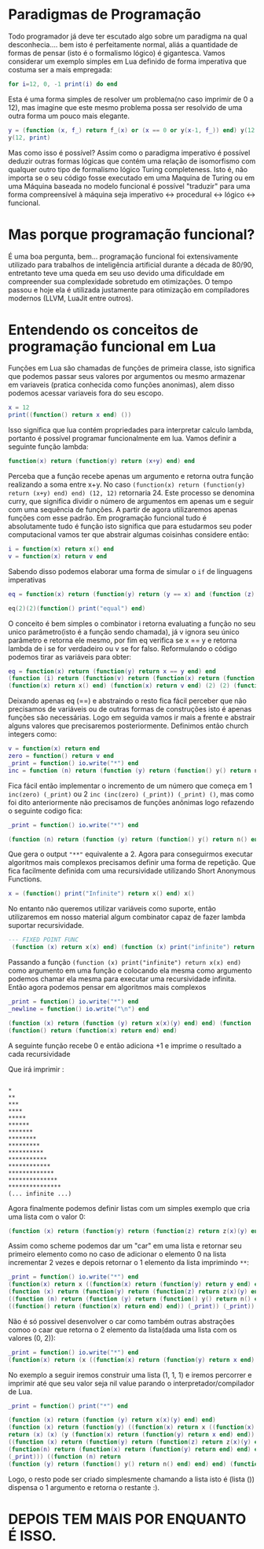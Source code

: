 # Paradigmas de Programação

Todo programador já deve ter escutado algo sobre um paradigma na qual desconhecia.... bem isto é perfeitamente normal, aliás a quantidade de formas de pensar (isto é o formalismo lógico) é gigantesca. Vamos considerar um exemplo simples em Lua definido de forma imperativa que costuma ser a mais empregada:

```lua
for i=12, 0, -1 print(i) do end
```

Esta é uma forma simples de resolver um problema(no caso imprimir de 0 a 12), mas imagine que este mesmo problema possa ser resolvido de uma outra forma um pouco mais elegante.

```lua
y = (function (x, f_) return f_(x) or (x == 0 or y(x-1, f_)) end) y(12, print)
y(12, print)
```
Mas como isso é possível?
Assim como o paradigma imperativo é possível deduzir outras formas lógicas que contém uma relação de isomorfismo com qualquer outro tipo de formalismo lógico Turing completeness. Isto é, não importa se o seu código fosse executado em uma Maquina de Turing ou em uma Máquina baseada no modelo funcional é possível "traduzir" para uma forma compreensível à máquina seja imperativo <-> procedural <-> lógico <-> funcional.

# Mas porque programação funcional?

É uma boa pergunta, bem... programação funcional foi extensivamente utilizado para trabalhos de inteligência artificial durante a década de 80/90, entretanto teve uma queda em seu uso devido uma dificuldade em compreender sua complexidade sobretudo em otimizações. O tempo passou e hoje ela é utilizada justamente para otimização em compiladores modernos (LLVM, LuaJit entre outros).

# Entendendo os conceitos de programação funcional em Lua

Funções em Lua são chamadas de funções de primeira classe, isto significa que podemos passar seus valores por argumentos ou mesmo armazenar em variaveis (pratica conhecida como funções anonimas), alem disso podemos acessar variaveis fora do seu escopo.

```lua
x = 12
print((function() return x end) ())
```

Isso significa que lua contém propriedades para interpretar calculo lambda, portanto é possível programar funcionalmente em lua.
Vamos definir a seguinte função lambda:

```lua
function(x) return (function(y) return (x+y) end) end
```

Perceba que a função recebe apenas um argumento e retorna outra função realizando a soma entre x+y. No caso ```(function(x) return (function(y) return (x+y) end) end) (12, 12)``` retornaria 24. Este processo se denomina curry, que significa dividir o número de argumentos em apenas um e seguir com uma sequência de funções. A partir de agora utilizaremos apenas funções com esse padrão. Em programação funcional tudo é absolutamente tudo é função isto significa que para estudarmos seu poder computacional vamos ter que abstrair algumas coisinhas considere então:

```lua
i = function(x) return x() end
v = function(x) return v end
```

Sabendo disso podemos elaborar uma forma de simular o `if` de linguagens imperativas

```lua
eq = function(x) return (function(y) return (y == x) and (function (z) return i(z) end) or (function (z) return v(z) end) end) end 

eq(2)(2)(function() print("equal") end)
```

O conceito é bem simples o combinator i retorna evaluating a função no seu unico parâmetro(isto é a função sendo chamada), já v ignora seu único parâmetro e retorna ele mesmo, por fim eq verifica se x == y e retorna lambda de i se for verdadeiro ou v se for falso. Reformulando o código podemos tirar as variáveis para obter:

```lua
eq = function(x) return (function(y) return x == y end) end
(function (i) return (function(v) return (function(x) return (function(y) return eq(x, y) and (function (z) return i(z) end) or (function (z) return v(z) end) end) end) end) end) 
(function(x) return x() end) (function(x) return v end) (2) (2) (function() print("equal") end)
```

Deixando apenas eq (==) e abstraindo o resto fica fácil perceber que não precisamos de variáveis ou de outras formas de construções isto é apenas funções são necessárias. Logo em seguida vamos ir mais a frente e abstrair alguns valores que precisaremos posteriormente. Definimos então church integers como:

```lua
v = function(x) return end
zero = function() return v end
_print = function() io.write("*") end
inc = function (n) return (function (y) return (function() y() return n() end) end) end
```

Fica fácil então implementar o incremento de um número que começa em 1 ```inc(zero) (_print)``` ou 2 ```inc (inc(zero) (_print)) (_print) ()```, mas como foi dito anteriormente não precisamos de funções anônimas logo refazendo o seguinte codigo fica:

```lua
_print = function() io.write("*") end

(function (n) return (function (y) return (function() y() return n() end) end) end) ((function (n) return (function (y) return (function() y() return n() end) end) end)((function() return (function(x) return end) end)) (_print)) (_print) ()
```
Que gera o output ```"**"``` equivalente a 2. Agora para conseguirmos executar algoritmos mais complexos precisamos definir uma forma de repetição. Que fica facilmente definida com uma recursividade utilizando Short Anonymous Functions.

```lua
x = (function() print("Infinite") return x() end) x()
```

No entanto não queremos utilizar variáveis como suporte, então utilizaremos em nosso material algum combinator capaz de fazer lambda suportar recursividade.

```lua
--- FIXED POINT FUNC
 (function (x) return x(x) end) (function (x) print("infinite") return x(x) end)
 ```

Passando a função ```(function (x) print("infinite") return x(x) end)``` como argumento em uma função e colocando ela mesma como argumento podemos chamar ela mesma para executar uma recursividade infinita. Então agora podemos pensar em algoritmos mais complexos

```lua
_print = function() io.write("*") end
_newline = function() io.write("\n") end

(function (x) return (function (y) return x(x)(y) end) end) (function (x) return (function(y) y() _newline() return x(x)((function (n) return (function (y) return (function() y() return n() end) end) end)(y) (_print)) end) end)
(function() return (function(x) return end) end)
```

A seguinte função recebe 0 e então adiciona +1 e imprime o resultado a cada recursividade

Que irá imprimir :

```

*
**
***
****
*****
******
*******
********
*********
**********
***********
************
*************
**************
***************
(... infinite ...)
```

Agora finalmente podemos definir listas com um simples exemplo que cria uma lista com o valor 0:

```lua
(function (x) return (function(y) return (function(z) return z(x)(y) end) end) end) (function (x) return (function(y) return (function(z) return z(x)(y) end) end) end) (function() return function(x) return end end)
```

Assim como scheme podemos dar um "car" em uma lista e retornar seu primeiro elemento como no caso de adicionar o elemento 0 na lista incrementar 2 vezes e depois retornar o 1 elemento da lista imprimindo ```**```:

```lua
_print = function() io.write("*") end
(function(x) return x ((function(x) return (function(y) return y end) end)) end ) (function (x) return (function(y) return (function(z) return z(x)(y) end) end) end) 
(function (x) return (function(y) return (function(z) return z(x)(y) end) end) end)
((function (n) return (function (y) return (function() y() return n() end) end) end) ((function (n) return (function (y) return (function() y() return n() end) end) end) 
((function() return (function(x) return end) end)) (_print)) (_print))
```

Não é só possivel desenvolver o car como também outras abstrações comoo o caar que retorna o 2 elemento da lista(dada uma lista com os valores (0, 2)):

```lua
_print = function() io.write("*") end
(function(x) return (x ((function(x) return (function(y) return x end) end))) ((function(x) return (function(y) return y end) end)) end) ((function (x) return (function(y) return (function(z) return z(x)(y) end) end) end) ((function (x) return (function(y) return (function(z) return z(x)(y) end) end) end) (function (x) return (function(y) return (function(z) return z(x)(y) end) end) end) ((function (n) return (function (y) return (function() y() return n() end) end) end) ((function (n) return (function (y) return (function() y() return n() end) end) end)((function() return (function(x) return end) end)) (_print)) (_print)) ) (function() return (function(x) return end) end)) ()
```

No exemplo a seguir iremos construir uma lista (1, 1, 1) e iremos percorrer e imprimir até que seu valor seja nil value parando o interpretador/compilador de Lua.

```lua
_print = function() print("*") end

(function (x) return (function (y) return x(x)(y) end) end)
(function (x) return (function(y) ((function(x) return x ((function(x) return (function(y) return y end) end)) end) (y)) ()
return (x) (x) (y (function(x) return (function(y) return x end) end)) end) end) ((function (x) return (function(y) return (function(z) return z(x)(y) end) end) end) 
((function (x) return (function(y) return (function(z) return z(x)(y) end) end) end) ((function (x) return (function(y) return (function(z) return z(x)(y) end) end) end)
(function(n) return (function(x) return (function(y) return end) end) end) ((function (n) return (function (y) return (function() y() return n() end) end) end) (function() return function(x) return end end) 
(_print))) ((function (n) return 
(function (y) return (function() y() return n() end) end) end) (function() return function(x) return end end) (_print))) ((function (n) return (function (y) return (function() y() return n() end) end) end) (function() return function(x) return end end) (_print)))
```

Logo, o resto pode ser criado simplesmente chamando a lista isto é (lista ()) dispensa o 1 argumento e retorna o restante :).


# DEPOIS TEM MAIS POR ENQUANTO É ISSO.


